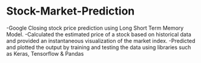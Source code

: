 # Stock-Market-Prediction
-Google Closing stock price prediction using Long Short Term Memory Model.
-Calculated the estimated price of a stock based on historical data and provided an instantaneous visualization of the market index.
-Predicted and plotted the output by training and testing the data using libraries such as Keras, Tensorflow & Pandas
